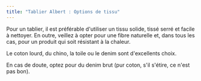 ```yaml
---
title: "Tablier Albert : Options de tissu"
---
```


Pour un tablier, il est préférable d'utiliser un tissu solide, tissé serré et facile à nettoyer. En outre, veillez à opter pour une fibre naturelle et, dans tous les cas, pour un produit qui soit résistant à la chaleur.

Le coton lourd, du chino, la toile ou le denim sont d'excellents choix.

En cas de doute, optez pour du denim brut (pur coton, s'il s'étire, ce n'est pas bon).
